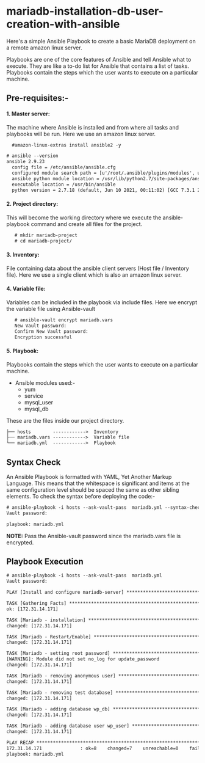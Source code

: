 # mariadb-installation-db-user-creation-with-ansible
Here's a simple Ansible Playbook to create a basic MariaDB deployment on a remote amazon linux server.

Playbooks are one of the core features of Ansible and tell Ansible what to execute. They are like a to-do list for Ansible that contains a list of tasks.
Playbooks contain the steps which the user wants to execute on a particular machine.

## Pre-requisites:-

#### 1. Master server: 
The machine where Ansible is installed and from where all tasks and playbooks will be run. Here we use an amazon linux server.
```html
  #amazon-linux-extras install ansible2 -y
```
```html
# ansible --version
ansible 2.9.23
  config file = /etc/ansible/ansible.cfg
  configured module search path = [u'/root/.ansible/plugins/modules', u'/usr/share/ansible/plugins/modules']
  ansible python module location = /usr/lib/python2.7/site-packages/ansible
  executable location = /usr/bin/ansible
  python version = 2.7.18 (default, Jun 10 2021, 00:11:02) [GCC 7.3.1 20180712 (Red Hat 7.3.1-13)]
```

#### 2. Project directory: 
This will become the working directory where we execute the ansible-playbook command and create all files for the project.
```html
   # mkdir mariadb-project
   # cd mariadb-project/
```

#### 3. Inventory: 
File containing data about the ansible client servers (Host file / Inventory file). Here we use a single client which is also an amazon linux server.

#### 4. Variable file: 
Variables can be included in the playbook via include files. Here we encrypt the variable file using Ansible-vault
```html
   # ansible-vault encrypt mariadb.vars
   New Vault password:
   Confirm New Vault password:
   Encryption successful
```

#### 5. Playbook: 
Playbooks contain the steps which the user wants to execute on a particular machine.

* Ansible modules used:-
  - yum
  - service
  - mysql_user
  - mysql_db

These are the files inside our project directory.
```html
├── hosts        ------------>  Inventory
├── mariadb.vars ------------>  Variable file
└── mariadb.yml  ------------>  Playbook
```

## Syntax Check

An Ansible Playbook is formatted with YAML, Yet Another Markup Language. This means that the whitespace is significant and items at the same configuration level should be spaced the same as other sibling elements. To check the syntax before deploying the code:-
```html
# ansible-playbook -i hosts --ask-vault-pass  mariadb.yml --syntax-check
Vault password:

playbook: mariadb.yml
```
**NOTE:** Pass the Ansible-vault password since the mariadb.vars file is encrypted.

## Playbook Execution
```html
# ansible-playbook -i hosts --ask-vault-pass  mariadb.yml
Vault password:

PLAY [Install and configure mariadb-server] ***********************************************************************************************************************************************************************

TASK [Gathering Facts] ********************************************************************************************************************************************************************************************
ok: [172.31.14.171]

TASK [Mariadb - installation] *************************************************************************************************************************************************************************************
changed: [172.31.14.171]

TASK [Mariadb - Restart/Enable] ***********************************************************************************************************************************************************************************
changed: [172.31.14.171]

TASK [Mariadb - setting root password] ****************************************************************************************************************************************************************************
[WARNING]: Module did not set no_log for update_password
changed: [172.31.14.171]

TASK [Mariadb - removing anonymous user] **************************************************************************************************************************************************************************
changed: [172.31.14.171]

TASK [Mariadb - removing test database] ***************************************************************************************************************************************************************************
changed: [172.31.14.171]

TASK [Mariadb - adding database wp_db] ****************************************************************************************************************************************************************************
changed: [172.31.14.171]

TASK [Mariadb - adding database user wp_user] *********************************************************************************************************************************************************************
changed: [172.31.14.171]

PLAY RECAP ********************************************************************************************************************************************************************************************************
172.31.14.171              : ok=8    changed=7    unreachable=0    failed=0    skipped=0    rescued=0    ignored=0
playbook: mariadb.yml
```
